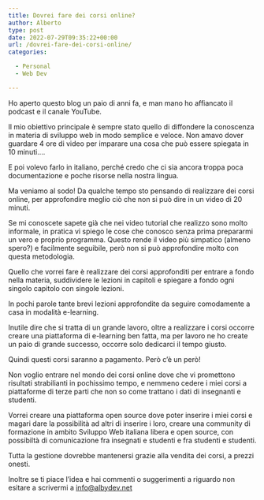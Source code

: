 ```yaml
---
title: Dovrei fare dei corsi online?
author: Alberto
type: post
date: 2022-07-29T09:35:22+00:00
url: /dovrei-fare-dei-corsi-online/
categories:

  - Personal
  - Web Dev

---
```

Ho aperto questo blog un paio di anni fa, e man mano ho affiancato il podcast e il canale YouTube.<figure class="wp-block-embed is-type-video is-provider-youtube wp-block-embed-youtube wp-embed-aspect-16-9 wp-has-aspect-ratio">

<div class="wp-block-embed__wrapper">
</div></figure>

Il mio obiettivo principale è sempre stato quello di diffondere la conoscenza in materia di sviluppo web in modo semplice e veloce. Non amavo dover guardare 4 ore di video per imparare una cosa che può essere spiegata in 10 minuti&#8230;.

E poi volevo farlo in italiano, perché credo che ci sia ancora troppa poca documentazione e poche risorse nella nostra lingua.

Ma veniamo al sodo! Da qualche tempo sto pensando di realizzare dei corsi online, per approfondire meglio ciò che non si può dire in un video di 20 minuti.

Se mi conoscete sapete già che nei video tutorial che realizzo sono molto informale, in pratica vi spiego le cose che conosco senza prima prepararmi un vero e proprio programma. Questo rende il video più simpatico (almeno spero?) e facilmente seguibile, però non si può approfondire molto con questa metodologia.

Quello che vorrei fare è realizzare dei corsi approfonditi per entrare a fondo nella materia, suddividere le lezioni in capitoli e spiegare a fondo ogni singolo capitolo con singole lezioni.

In pochi parole tante brevi lezioni approfondite da seguire comodamente a casa in modalità e-learning.

Inutile dire che si tratta di un grande lavoro, oltre a realizzare i corsi occorre creare una piattaforma di e-learning ben fatta, ma per lavoro ne ho create un paio di grande successo, occorre solo dedicarci il tempo giusto.

Quindi questi corsi saranno a pagamento. Però c&#8217;è un però!

Non voglio entrare nel mondo dei corsi online dove che vi promettono risultati strabilianti in pochissimo tempo, e nemmeno cedere i miei corsi a piattaforme di terze parti che non so come trattano i dati di insegnanti e studenti.

Vorrei creare una piattaforma open source dove poter inserire i miei corsi e magari dare la possibilità ad altri di inserire i loro, creare una community di formazione in ambito Sviluppo Web italiana libera e open source, con possibiltà di comunicazione fra insegnati e studenti e fra studenti e studenti.

Tutta la gestione dovrebbe mantenersi grazie alla vendita dei corsi, a prezzi onesti.



Inoltre se ti piace l&#8217;idea e hai commenti o suggerimenti a riguardo non esitare a scrivermi a <info@albydev.net>